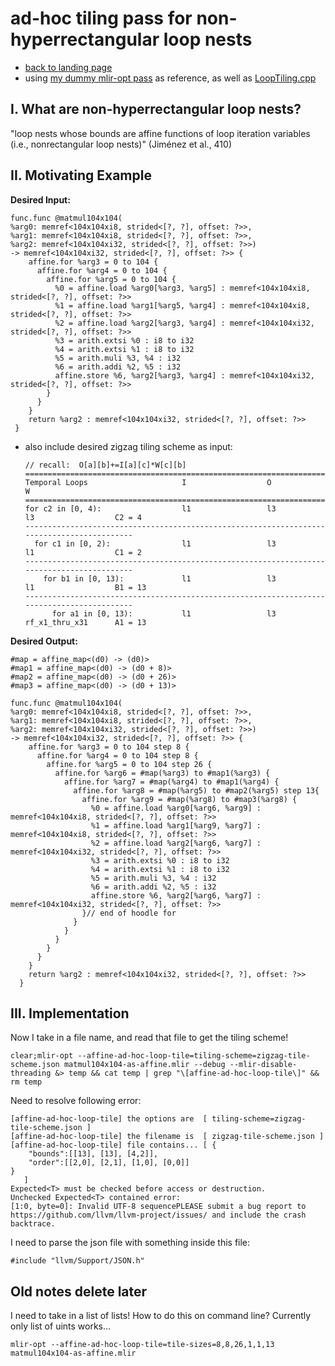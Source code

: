 # ad-hoc tiling pass for non-hyperrectangular loop nests

- [back to landing page](README.md)
- using [my dummy mlir-opt pass](https://github.com/EmilySillars/llvm-project-pistachio/tree/learn-llvm/EMILY-NOTES/add-dummy-pass#avocado-add-a-hello-world-pass-to-mlir-opt) as reference, as well as [LoopTiling.cpp](https://github.com/EmilySillars/llvm-project-pistachio/blob/tiling/mlir/lib/Dialect/Affine/Transforms/LoopTiling.cpp)

## I. What are non-hyperrectangular loop nests?

"loop nests whose bounds are affine functions of loop iteration variables (i.e., nonrectangular loop nests)" (Jiménez et al., 410)

## II. Motivating Example

**Desired Input:**

```
func.func @matmul104x104(
%arg0: memref<104x104xi8, strided<[?, ?], offset: ?>>, 
%arg1: memref<104x104xi8, strided<[?, ?], offset: ?>>, 
%arg2: memref<104x104xi32, strided<[?, ?], offset: ?>>) 
-> memref<104x104xi32, strided<[?, ?], offset: ?>> {
    affine.for %arg3 = 0 to 104 {
      affine.for %arg4 = 0 to 104 {
        affine.for %arg5 = 0 to 104 {
          %0 = affine.load %arg0[%arg3, %arg5] : memref<104x104xi8, strided<[?, ?], offset: ?>>
          %1 = affine.load %arg1[%arg5, %arg4] : memref<104x104xi8, strided<[?, ?], offset: ?>>
          %2 = affine.load %arg2[%arg3, %arg4] : memref<104x104xi32, strided<[?, ?], offset: ?>>
          %3 = arith.extsi %0 : i8 to i32
          %4 = arith.extsi %1 : i8 to i32
          %5 = arith.muli %3, %4 : i32
          %6 = arith.addi %2, %5 : i32
          affine.store %6, %arg2[%arg3, %arg4] : memref<104x104xi32, strided<[?, ?], offset: ?>>
        }
      }
    }
    return %arg2 : memref<104x104xi32, strided<[?, ?], offset: ?>>
 }
```

+ also include desired zigzag tiling scheme as input:

  ```
  // recall:  O[a][b]+=I[a][c]*W[c][b]
  ===========================================================================================
  Temporal Loops                     I                  O                  W                  
  ===========================================================================================
  for c2 in [0, 4):                  l1                 l3                 l3                  C2 = 4
  -------------------------------------------------------------------------------------------
    for c1 in [0, 2):                l1                 l3                 l1                  C1 = 2
  -------------------------------------------------------------------------------------------
      for b1 in [0, 13):             l1                 l3                 l1                  B1 = 13
  -------------------------------------------------------------------------------------------
        for a1 in [0, 13):           l1                 l3                 rf_x1_thru_x31      A1 = 13
  ```

**Desired Output:**

```
#map = affine_map<(d0) -> (d0)>
#map1 = affine_map<(d0) -> (d0 + 8)>
#map2 = affine_map<(d0) -> (d0 + 26)>
#map3 = affine_map<(d0) -> (d0 + 13)>

func.func @matmul104x104(
%arg0: memref<104x104xi8, strided<[?, ?], offset: ?>>, 
%arg1: memref<104x104xi8, strided<[?, ?], offset: ?>>, 
%arg2: memref<104x104xi32, strided<[?, ?], offset: ?>>) 
-> memref<104x104xi32, strided<[?, ?], offset: ?>> {
    affine.for %arg3 = 0 to 104 step 8 {
      affine.for %arg4 = 0 to 104 step 8 {
        affine.for %arg5 = 0 to 104 step 26 {
          affine.for %arg6 = #map(%arg3) to #map1(%arg3) {
            affine.for %arg7 = #map(%arg4) to #map1(%arg4) {
              affine.for %arg8 = #map(%arg5) to #map2(%arg5) step 13{ 
                affine.for %arg9 = #map(%arg8) to #map3(%arg8) {
                  %0 = affine.load %arg0[%arg6, %arg9] : memref<104x104xi8, strided<[?, ?], offset: ?>>
                  %1 = affine.load %arg1[%arg9, %arg7] : memref<104x104xi8, strided<[?, ?], offset: ?>>
                  %2 = affine.load %arg2[%arg6, %arg7] : memref<104x104xi32, strided<[?, ?], offset: ?>>
                  %3 = arith.extsi %0 : i8 to i32
                  %4 = arith.extsi %1 : i8 to i32
                  %5 = arith.muli %3, %4 : i32
                  %6 = arith.addi %2, %5 : i32
                  affine.store %6, %arg2[%arg6, %arg7] : memref<104x104xi32, strided<[?, ?], offset: ?>>
                }// end of hoodle for
              }
            }
          }
        }
      }
    }
    return %arg2 : memref<104x104xi32, strided<[?, ?], offset: ?>>
  }
```

## III. Implementation

Now I take in a file name, and read that file to get the tiling scheme!

````
clear;mlir-opt --affine-ad-hoc-loop-tile=tiling-scheme=zigzag-tile-scheme.json matmul104x104-as-affine.mlir --debug --mlir-disable-threading &> temp && cat temp | grep "\[affine-ad-hoc-loop-tile\]" && rm temp
````

Need to resolve following error:

```
[affine-ad-hoc-loop-tile] the options are  [ tiling-scheme=zigzag-tile-scheme.json ]
[affine-ad-hoc-loop-tile] the filename is  [ zigzag-tile-scheme.json ]
[affine-ad-hoc-loop-tile] file contains... [ {
    "bounds":[[13], [13], [4,2]],
    "order":[[2,0], [2,1], [1,0], [0,0]]
}
   ]
Expected<T> must be checked before access or destruction.
Unchecked Expected<T> contained error:
[1:0, byte=0]: Invalid UTF-8 sequencePLEASE submit a bug report to https://github.com/llvm/llvm-project/issues/ and include the crash backtrace.
```



I need to parse the json file with something inside this file: 

```
#include "llvm/Support/JSON.h"
```



## Old notes delete later

I need to take in a list of lists! How to do this on command line? Currently only list of uints works...

```
mlir-opt --affine-ad-hoc-loop-tile=tile-sizes=8,8,26,1,1,13 matmul104x104-as-affine.mlir 
```

